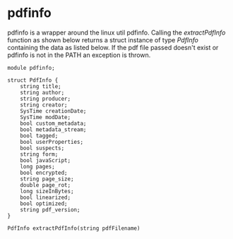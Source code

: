 # pdfinfo

pdfinfo is a wrapper around the linux util pdfinfo.
Calling the *extractPdfInfo* function as shown below
returns a struct instance of type *PdfInfo* containing
the data as listed below.
If the pdf file passed doesn't exist or pdfinfo is not
in the PATH an exception is thrown.

```dlang
module pdfinfo;

struct PdfInfo {
	string title;           
	string author;          
	string producer;        
	string creator;        
	SysTime creationDate;    
	SysTime modDate;         
	bool custom_metadata; 
	bool metadata_stream; 
	bool tagged;          
	bool userProperties;  
	bool suspects;        
	string form;            
	bool javaScript;      
	long pages;           
	bool encrypted;       
	string page_size;       
	double page_rot;        
	long sizeInBytes;
	bool linearized;        
	bool optimized;       
	string pdf_version;     
}

PdfInfo extractPdfInfo(string pdfFilename)
```
